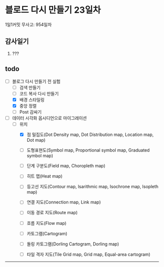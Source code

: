 # 블로드 다시 만들기 23일차

1일1커밋 무사고: 954일차

## 감사일기

1. ???

## todo

- [ ] 블로그 다시 만들기 전 실험
  - [ ] 검색 만들기
  - [ ] 코드 복사 다시 만들기
  - [x] 배경 스타일링
  - [x] 중앙 정렬
  - [ ] Post 감싸기
- [ ] 데이터 시각화 옵시디언으로 마이그레이션
  - [ ] 위치
    - [x] 점 밀집도(Dot Density map, Dot Distribution map, Location map, Dot map)
    - [ ] 도형표현도(Symbol map, Proportional symbol map, Graduated symbol map)
    - [ ] 단계 구분도(Field map, Choropleth map)
    - [ ] 히트 맵(Heat map)
    - [ ] 등고선 지도(Contour map, lsarithmic map, Isochrone map, Isopleth map)
    - [ ] 연결 지도(Connection map, Link map)
    - [ ] 이동 경로 지도(Route map)
    - [ ] 흐름 지도(Flow map)
    - [ ] 카토그램(Cartogram)
    - [ ] 돌링 카토그램(Dorling Cartogram, Dorling map)
    - [ ] 타일 격자 지도(Tile Grid map, Grid map, Equal-area cartogram)


---



